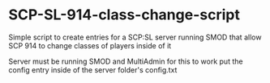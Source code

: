 # SCP-SL-914-class-change-script
Simple script to create entries for a SCP:SL server running SMOD that allow SCP 914 to change classes of players inside of it

Server must be running SMOD and MultiAdmin for this to work
put the config entry inside of the server folder's config.txt
